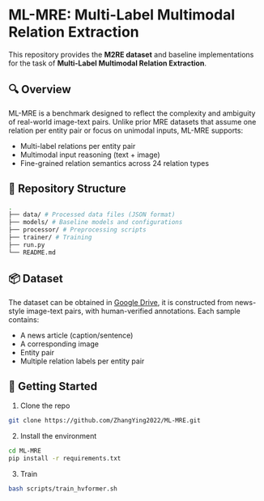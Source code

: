 # ML-MRE: Multi-Label Multimodal Relation Extraction

This repository provides the **M2RE dataset** and baseline implementations for the task of **Multi-Label Multimodal Relation Extraction**.

## 🔍 Overview

ML-MRE is a benchmark designed to reflect the complexity and ambiguity of real-world image-text pairs. Unlike prior MRE datasets that assume one relation per entity pair or focus on unimodal inputs, ML-MRE supports:
- Multi-label relations per entity pair
- Multimodal input reasoning (text + image)
- Fine-grained relation semantics across 24 relation types

## 📂 Repository Structure
```bash
.
├── data/ # Processed data files (JSON format)
├── models/ # Baseline models and configurations
├── processor/ # Preprocessing scripts
├── trainer/ # Training
├── run.py
└── README.md
```

## 📦 Dataset

The dataset can be obtained in [Google Drive](https://drive.google.com/drive/folders/1wgaydIUgMine0WWF4xxaWE-p_QqdTEBV?usp=sharing), it is constructed from news-style image-text pairs, with human-verified annotations. Each sample contains:
- A news article (caption/sentence)
- A corresponding image
- Entity pair
- Multiple relation labels per entity pair


## 🚀 Getting Started
1. Clone the repo
```bash
git clone https://github.com/ZhangYing2022/ML-MRE.git
```
2. Install the environment
```bash
cd ML-MRE
pip install -r requirements.txt
```
3. Train
```bash
bash scripts/train_hvformer.sh
```


